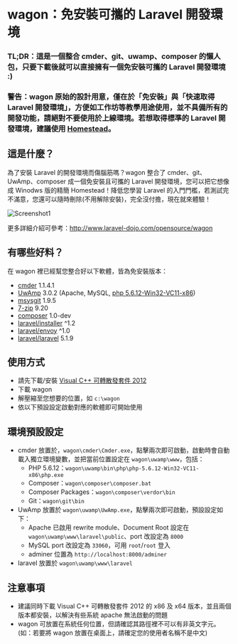 # wagon：免安裝可攜的 Laravel 開發環境

### TL;DR：這是一個整合 cmder、git、uwamp、composer 的懶人包，只要下載後就可以直接擁有一個免安裝可攜的 Laravel 開發環境 :)

### 警告：wagon 原始的設計用意，僅在於「免安裝」與「快速取得 Laravel 開發環境」，方便如工作坊等教學用途使用，並不具備所有的開發功能，請絕對不要使用於上線環境。若想取得標準的 Laravel 開發環境，建議使用 [Homestead](http://laravel.com/docs/5.1/homestead)。

## 這是什麼？

為了安裝 Laravel 的開發環境而傷腦筋嗎？wagon 整合了 cmder、git、UwAmp、composer 成一個免安裝且可攜的 Laravel 開發環境，您可以把它想像成 Winodws 版的精簡 Homestead！降低您學習 Laravel 的入門門檻，若測試完不滿意，您還可以隨時刪除(不用解除安裝)，完全沒付擔，現在就來體驗！

![Screenshot1](http://www.laravel-dojo.com/assets/img/opensource/wagon-screenshot.png)

更多詳細介紹可參考：<http://www.laravel-dojo.com/opensource/wagon>

## 有哪些好料？

在 wagon 裡已經幫您整合好以下軟體，皆為免安裝版本：

* [cmder](http://bliker.github.io/cmder/) 1.1.4.1
* [UwAmp](http://www.uwamp.com/en/) 3.0.2 (Apache, MySQL, [php 5.6.12-Win32-VC11-x86](http://windows.php.net/download/))
* [msysgit](https://msysgit.github.io/) 1.9.5
* [7-zip](http://www.7-zip.org/download.html) 9.20
* [composer](https://getcomposer.org/doc/00-intro.md#manual-installation) 1.0-dev
* [laravel/installer](https://packagist.org/packages/laravel/installer) ^1.2
* [laravel/envoy](https://packagist.org/packages/laravel/envoy) ^1.0
* [laravel/laravel](https://packagist.org/packages/laravel/laravel) 5.1.9

## 使用方式

* 請先下載/安裝 [Visual C++ 可轉散發套件 2012](http://www.microsoft.com/zh-tw/download/details.aspx?id=30679)
* 下載 wagon
* 解壓縮至您想要的位置，如 `c:\wagon`
* 依以下預設設定啟動對應的軟體即可開始使用

## 環境預設設定

* cmder 放置於，`wagon\cmder\Cmder.exe`，點擊兩次即可啟動，啟動時會自動載入獨立環境變數，並把當前位置設定在 `wagon\uwamp\www`，包括：
	* PHP 5.6.12：`wagon\uwamp\bin\php\php-5.6.12-Win32-VC11-x86\php.exe`
	* Composer：`wagon\composer\composer.bat`
	* Composer Packages：`wagon\composer\verdor\bin`
	* Git：`wagon\git\bin`
* UwAmp 放置於 `wagon\uwamp\UwAmp.exe`，點擊兩次即可啟動，預設設定如下：
	* Apache 已啟用 rewrite module、Document Root 設定在 `wagon\uwamp\www\laravel\public`、port 改設定為 `8000`
	* MySQL port 改設定為 `33060`，可用 `root`/`root` 登入
	* adminer 位置為 `http://localhost:8000/adminer`
* laravel 放置於 `wagon\uwamp\www\laravel`

## 注意事項

* 建議同時下載 Visual C++ 可轉散發套件 2012 的 x86 及 x64 版本，並且兩個版本都安裝，以解決有些系統 apache 無法啟動的問題
* wagon 可放置在系統任何位置，但請確認其路徑裡不可以有非英文字元。 (如：若要將 wagon 放置在桌面上，請確定您的使用者名稱不是中文)